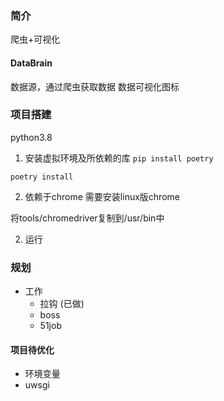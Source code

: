 ### 简介
爬虫+可视化


#### DataBrain

数据源，通过爬虫获取数据
数据可视化图标

### 项目搭建
python3.8

1. 安装虚拟环境及所依赖的库
`pip install poetry`

`poetry install`   


2. 依赖于chrome
需要安装linux版chrome

将tools/chromedriver复制到/usr/bin中

2. 运行


### 规划
- 工作
    - 拉钩 (已做)
    - boss
    - 51job
    
#### 项目待优化

- 环境变量
- uwsgi

